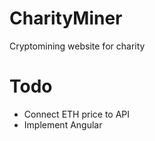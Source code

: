 # CharityMiner
Cryptomining website for charity

# Todo
 - Connect ETH price to API
 - Implement Angular
 

